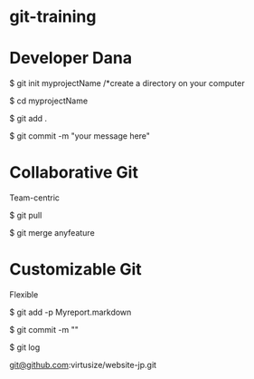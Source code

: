 git-training
============

Developer Dana
==========

$ git init myprojectName /*create a directory on your computer

$ cd myprojectName

$ git add .

$ git commit -m "your message here"


Collaborative Git
==========
Team-centric

$ git pull

$ git merge anyfeature


Customizable Git
==========
Flexible

$ git add -p Myreport.markdown

$ git commit -m ""

$ git log

git@github.com:virtusize/website-jp.git

